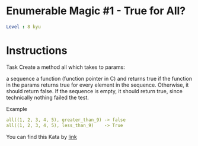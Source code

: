 # Enumerable Magic #1 - True for All?

```yaml
Level : 8 kyu
```

# Instructions

Task
Create a method all which takes to params:

a sequence
a function (function pointer in C)
and returns true if the function in the params returns true for every element in the sequence. Otherwise, it should return false. If the sequence is empty, it should return true, since technically nothing failed the test.

Example

```yaml
all((1, 2, 3, 4, 5), greater_than_9) -> false
all((1, 2, 3, 4, 5), less_than_9)    -> True
```

You can find this Kata by [link](https://www.codewars.com/kata/54598d1fcbae2ae05200112c/train/java)